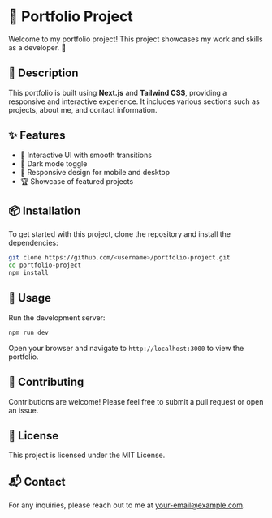 # 🌟 Portfolio Project

Welcome to my portfolio project! This project showcases my work and skills as a developer. 🚀

## 📖 Description

This portfolio is built using **Next.js** and **Tailwind CSS**, providing a responsive and interactive experience. It includes various sections such as projects, about me, and contact information.

## ✨ Features

- 🎨 Interactive UI with smooth transitions
- 🌙 Dark mode toggle
- 📱 Responsive design for mobile and desktop
- 🏆 Showcase of featured projects

## 📦 Installation

To get started with this project, clone the repository and install the dependencies:

```bash
git clone https://github.com/<username>/portfolio-project.git
cd portfolio-project
npm install
```

## 🚀 Usage

Run the development server:

```bash
npm run dev
```

Open your browser and navigate to `http://localhost:3000` to view the portfolio.

## 🤝 Contributing

Contributions are welcome! Please feel free to submit a pull request or open an issue.

## 📄 License

This project is licensed under the MIT License.

## 📬 Contact

For any inquiries, please reach out to me at [your-email@example.com](mailto:your-email@example.com).
